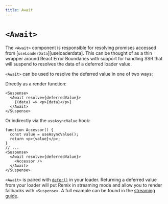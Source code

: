 ```yaml
---
title: Await
---
```


# `<Await>`

The `<Await>` component is responsible for resolving promises accessed from [`useLoaderData`][useloaderdata]. This can be thought of as a thin wrapper around React Error Boundaries with support for handling SSR that will suspend to resolves the data of a deferred loader value.

`<Await>` can be used to resolve the deferred value in one of two ways:

Directly as a render function:

```tsx
<Suspense>
  <Await resolve={deferredValue}>
    {(data) => <p>{data}</p>}
  </Await>
</Suspense>
```

Or indirectly via the `useAsyncValue` hook:

```tsx
function Accessor() {
  const value = useAsyncValue();
  return <p>{value}</p>;
}
// ...
<Suspense>
  <Await resolve={deferredValue}>
    <Accessor />
  </Await>
</Suspense>
```

`<Await>` is paired with [`defer()`][defer] in your loader. Returning a deferred value from your loader will put Remix in streaming mode and allow you to render fallbacks with `<Suspense>`. A full example can be found in the [streaming guide][streaming-guide].

[defer]: ../utils/defer
[streaming-guide]: ../guides/streaming
